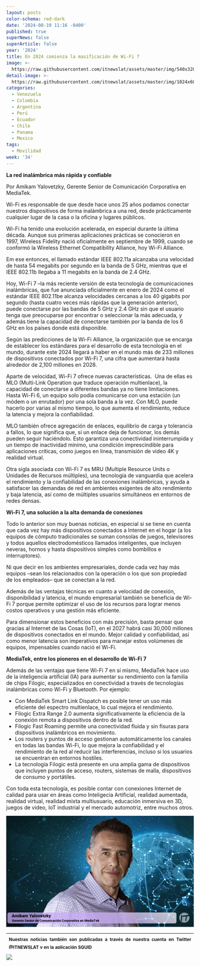 ```yaml
---
layout: posts
color-schema: red-dark
date: '2024-08-19 11:16 -0400'
published: true
superNews: false
superArticle: false
year: '2024'
title: En 2024 comienza la masificación de Wi-Fi 7
image: >-
  https://raw.githubusercontent.com/itnewslat/assets/master/img/540x320/Amikam-Yalovetzky-p.jpg
detail-image: >-
  https://raw.githubusercontent.com/itnewslat/assets/master/img/1024x680/Amikam-Yalovetzky-g.jpg
categories:
  - Venezuela
  - Colombia
  - Argentina
  - Perú
  - Ecuador
  - Chile
  - Panama
  - Mexico
tags:
  - Movilidad
week: '34'
---
```

**La red inalámbrica más rápida y confiable**

Por Amikam Yalovetzky, Gerente Senior de Comunicación Corporativa en MediaTek.

Wi-Fi es responsable de que desde hace unos 25 años podamos conectar nuestros dispositivos de forma inalámbrica a una red, desde prácticamente cualquier lugar de la casa o la oficina y lugares públicos.

Wi-Fi ha tenido una evolución acelerada, en especial durante la última década. Aunque sus primeras aplicaciones prácticas se conocieron en 1997, Wireless Fidelity nació oficialmente en septiembre de 1999, cuando se conformó la Wireless Ethernet Compatibility Alliance, hoy Wi-Fi Alliance.

Em ese entonces, el llamado estándar IEEE 802.11a alcanzaba una velocidad de hasta 54 megabits por segundo en la banda de 5 GHz, mientras que el IEEE 802.11b llegaba a 11 megabits en la banda de 2.4 GHz.

Hoy, Wi-Fi 7 –la más reciente versión de esta tecnología de comunicaciones inalámbricas, que fue anunciada oficialmente en enero de 2024 como el estándar IEEE 802.11be alcanza velocidades cercanas a los 40 gigabits por segundo (hasta cuatro veces más rápidas que la generación anterior), puede conectarse por las bandas de 5 GHz y 2.4 GHz sin que el usuario tenga que preocuparse por encontrar o seleccionar la más adecuada, y además tiene la capacidad de conectarse también por la banda de los 6 GHz en los países donde está disponible.

Según las predicciones de la Wi-Fi Alliance, la organización que se encarga de establecer los estándares para el desarrollo de esta tecnología en el mundo, durante este 2024 llegará a haber en el mundo más de 233 millones de dispositivos conectados por Wi-Fi 7, una cifra que aumentará hasta alrededor de 2,100 millones en 2028.

Aparte de velocidad, Wi-Fi 7 ofrece nuevas características.  Una de ellas es MLO (Multi-Link Operation que traduce operación multienlace), la capacidad de conectarse a diferentes bandas ya no tiene limitaciones. Hasta Wi-Fi 6, un equipo solo podía comunicarse con una estación (un módem o un enrutador) por una sola banda a la vez. Con MLO, puede hacerlo por varias al mismo tiempo, lo que aumenta el rendimiento, reduce la latencia y mejora la confiabilidad.

MLO también ofrece agregación de enlaces, equilibrio de carga y tolerancia a fallos, lo que significa que, si un enlace deja de funcionar, los demás pueden seguir haciéndolo. Esto garantiza una conectividad ininterrumpida y un tiempo de inactividad mínimo, una condición imprescindible para aplicaciones críticas, como juegos en línea, transmisión de video 4K y realidad virtual.

Otra sigla asociada con Wi-Fi 7 es MRU (Multiple Resource Units o Unidades de Recursos múltiples), una tecnología de vanguardia que acelera el rendimiento y la confiabilidad de las conexiones inalámbricas, y ayuda a satisfacer las demandas de red en ambientes exigentes de alto rendimiento y baja latencia, así como de múltiples usuarios simultáneos en entornos de redes densas.

**Wi-Fi 7, una solución a la alta demanda de conexiones**

Todo lo anterior son muy buenas noticias, en especial si se tiene en cuenta que cada vez hay más dispositivos conectados a Internet en el hogar (a los equipos de cómputo tradicionales se suman consolas de juegos, televisores y todos aquellos electrodomésticos llamados inteligentes, que incluyen neveras, hornos y hasta dispositivos simples como bombillos e interruptores).

Ni que decir en los ambientes empresariales, donde cada vez hay más equipos –sean los relacionados con la operación o los que son propiedad de los empleados– que se conectan a la red.

Además de las ventajas técnicas en cuanto a velocidad de conexión, disponibilidad y latencia, el mundo empresarial también se beneficia de Wi-Fi 7 porque permite optimizar el uso de los recursos para lograr menos costos operativos y una gestión más eficiente.

Para dimensionar estos beneficios con más precisión, basta pensar que gracias al Internet de las Cosas (IoT), en el 2027 habrá casi 30,000 millones de dispositivos conectados en el mundo. Mejor calidad y confiabilidad, así como menor latencia son imperativos para manejar estos volúmenes de equipos, impensables cuando nació el Wi-Fi.

**MediaTek, entre los pioneros en el desarrollo de Wi-Fi 7**

Además de las ventajas que tiene Wi-Fi 7 en sí mismo, MediaTek hace uso de la inteligencia artificial (IA) para aumentar su rendimiento con la familia de chips Filogic, especializados en conectividad a través de tecnologías inalámbricas como Wi-Fi y Bluetooth. Por ejemplo:

- Con MediaTek Smart Link Dispatch es posible tener un uso más eficiente del espectro multienlace, lo cual mejora el rendimiento.
- Filogic Extra Range 2.0 aumenta significativamente la eficiencia de la conexión remota a dispositivos dentro de la red.
- Filogic Fast Roaming permite una conectividad fluida y sin fisuras para dispositivos inalámbricos en movimiento.
- Los routers y puntos de acceso gestionan automáticamente los canales en todas las bandas Wi-Fi, lo que mejora la confiabilidad y el rendimiento de la red al reducir las interferencias, incluso si los usuarios se encuentran en entornos hostiles.
- La tecnología Filogic está presente en una amplia gama de dispositivos que incluyen puntos de acceso, routers, sistemas de malla, dispositivos de consumo y portátiles.

Con toda esta tecnología, es posible contar con conexiones Internet de calidad para usar en áreas como Inteligecia Artificial, realidad aumentada, realidad virtual, realidad mixta multiusuario, educación inmersiva en 3D, juegos de video, IoT industrial y el mercado automotriz, entre muchos otros.

![](https://raw.githubusercontent.com/itnewslat/assets/master/img/540x320/Amikam-Yalovetzky-p.jpg)

<table style="height: 42px;" width="569">
<tbody>
<tr>
<td style="text-align: justify;"><sub><strong>Nuestras noticias también son publicadas a través de nuestra cuenta en Twitter <a href="https://twitter.com/itnewslat?lang=es">@ITNEWSLAT</a> y en la aplicación <a href="https://squidapp.co/en/">SQUID</a></strong></sub></td>
</tr>
</tbody>
</table>

<img src="https://tracker.metricool.com/c3po.jpg?hash=56f88a41e39ab42c063cc51676587a04"/>